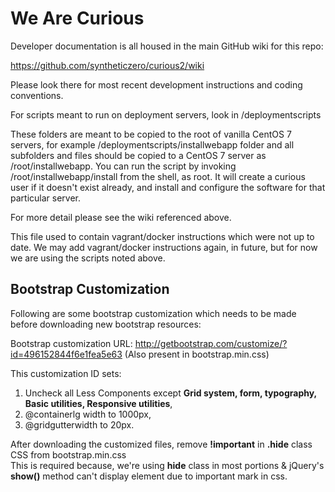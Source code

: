 We Are Curious
=======

Developer documentation is all housed in the main GitHub wiki for this repo:

https://github.com/syntheticzero/curious2/wiki

Please look there for most recent development instructions and coding conventions.

For scripts meant to run on deployment servers, look in /deploymentscripts

These folders are meant to be copied to the root of vanilla CentOS 7 servers, for example /deploymentscripts/installwebapp folder and all subfolders and files should be copied to a CentOS 7 server as /root/installwebapp. You can run the script by invoking /root/installwebapp/install from the shell, as root. It will create a curious user if it doesn't exist already, and install and configure the software for that particular server.

For more detail please see the wiki referenced above.

This file used to contain vagrant/docker instructions which were not up to date. We may add vagrant/docker instructions again, in future, but for now we are using the scripts noted above.

## Bootstrap Customization

Following are some bootstrap customization which needs to be made before downloading new bootstrap resources:

Bootstrap customization URL: http://getbootstrap.com/customize/?id=496152844f6e1fea5e63 (Also present in bootstrap.min.css)

This customization ID sets: 
1. Uncheck all Less Components except **Grid system, form, typography, Basic utilities, Responsive utilities**,
2. @containerlg width to 1000px,
3. @gridgutterwidth to 20px.

After downloading the customized files, remove **!important** in **.hide** class CSS from bootstrap.min.css    
This is required because, we're using **hide** class in most portions & jQuery's **show()** method can't display element 
due to important mark in css.
